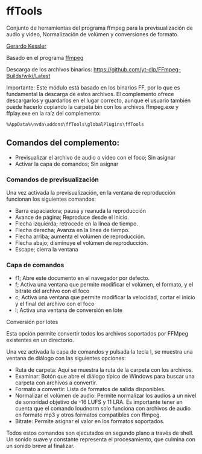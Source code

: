 # ffTools

Conjunto de herramientas del programa ffmpeg para la previsualización de audio y video, Normalización de volúmen y conversiones de formato.

[Gerardo Kessler](http://gera.ar/sonido/sobremi.php)  

Basado en el programa [ffmpeg](https://ffmpeg.org/)  

Descarga de los archivos binarios: <https://github.com/yt-dlp/FFmpeg-Builds/wiki/Latest>

Importante: Este módulo está basado en los binarios FF, por lo que es fundamental la descarga de estos archivos. El complemento ofrece descargarlos y guardarlos en el lugar correcto, aunque el usuario también puede hacerlo   copiando la carpeta bin con los archivos ffmpeg.exe y ffplay.exe en la raíz del complemento:

    %AppData%\nvda\addons\ffTools\globalPlugins\ffTools

## Comandos del complemento:

* Previsualizar el archivo de audio o video con el foco; Sin asignar
* Activar la capa de comandos; Sin asignar

### Comandos de previsualización

Una vez activada la previsualización, en la ventana de reproducción funcionan los siguientes comandos:

* Barra espaciadora; pausa y reanuda la reproducción
* Avance de página; Reproduce desde el inicio.
* Flecha izquierda; retrocede en la línea de tiempo.
* Flecha derecha; Avanza en la línea de tiempo.
* Flecha arriba; aumenta el volúmen de reproducción.
* Flecha abajo; disminuye el volúmen de reproducción.
* Escape; cierra la ventana

### Capa de comandos

* f1; Abre este documento en el navegador por defecto.
* f; Activa una ventana que permite modificar el volúmen, el formato, y el bitrate del archivo con el foco 
* c; Activa una ventana que permite modificar la velocidad, cortar el inicio y el final del archivo con el foco 
* l; Activa una ventana de conversión en lote

Conversión por lotes

Esta opción permite convertir todos los archivos soportados por FFMpeg existentes en un directorio.

Una vez activada la capa de comandos y pulsada la tecla l, se muestra una ventana de diálogo con las siguientes opciones:

* Ruta de carpeta: Aquí se muestra la ruta de la carpeta con los archivos.
* Examinar: Botón que abre el diálogo típico de Windows para buscar una carpeta con archivos a convertir.
* Formato a convertir: Lista de formatos de salida disponibles.
* Normalizar el volúmen de audio: Permite normalizar los audios a un nivel de sonoridad objetivo de -16 LUFS y 11 LRA.
Es importante tener en cuenta que el comando loudnorm solo funciona con archivos de audio en formato mp3 y otros formatos compatibles con ffmpeg.
* Bitrate: Permite asignar el valor en los formatos soportados.

Todos estos comandos son ejecutados en segundo plano a través de shell. Un sonido suave y constante representa el procesamiento, que culmina con un sonido breve al finalizar.
